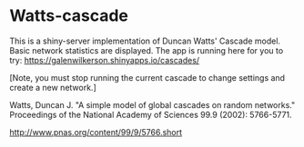 # Watts-cascade

This is a shiny-server implementation of Duncan Watts' Cascade model.  Basic network statistics are displayed.
The app is running here for you to try:  https://galenwilkerson.shinyapps.io/cascades/

[Note, you must stop running the current cascade to change settings and create a new network.]

Watts, Duncan J. "A simple model of global cascades on random networks." Proceedings of the National Academy of Sciences 99.9 (2002): 5766-5771.

http://www.pnas.org/content/99/9/5766.short
